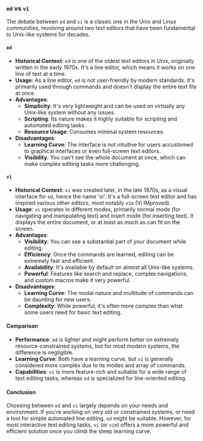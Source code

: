 
### `ed` vs `vi`

The debate between `ed` and `vi` is a classic one in the Unix and Linux communities, revolving around two text editors that have been fundamental to Unix-like systems for decades.

#### `ed`
- **Historical Context**: `ed` is one of the oldest text editors in Unix, originally written in the early 1970s. It's a line editor, which means it works on one line of text at a time.
- **Usage**: As a line editor, `ed` is not user-friendly by modern standards. It's primarily used through commands and doesn't display the entire text file at once.
- **Advantages**:
  - **Simplicity**: It's very lightweight and can be used on virtually any Unix-like system without any issues.
  - **Scripting**: Its nature makes it highly suitable for scripting and automated editing tasks.
  - **Resource Usage**: Consumes minimal system resources.
- **Disadvantages**:
  - **Learning Curve**: The interface is not intuitive for users accustomed to graphical interfaces or even full-screen text editors.
  - **Visibility**: You can't see the whole document at once, which can make complex editing tasks more challenging.

#### `vi`
- **Historical Context**: `vi` was created later, in the late 1970s, as a visual interface for `ed`, hence the name 'vi'. It's a full-screen text editor and has inspired various other editors, most notably `vim` (Vi IMproved).
- **Usage**: `vi` operates in different modes, primarily normal mode (for navigating and manipulating text) and insert mode (for inserting text). It displays the entire document, or at least as much as can fit on the screen.
- **Advantages**:
  - **Visibility**: You can see a substantial part of your document while editing.
  - **Efficiency**: Once the commands are learned, editing can be extremely fast and efficient.
  - **Availability**: It's available by default on almost all Unix-like systems.
  - **Powerful**: Features like search and replace, complex navigations, and custom macros make it very powerful.
- **Disadvantages**:
  - **Learning Curve**: The modal nature and multitude of commands can be daunting for new users.
  - **Complexity**: While powerful, it's often more complex than what some users need for basic text editing.

#### Comparison
- **Performance**: `ed` is lighter and might perform better on extremely resource-constrained systems, but for most modern systems, the difference is negligible.
- **Learning Curve**: Both have a learning curve, but `vi` is generally considered more complex due to its modes and array of commands.
- **Capabilities**: `vi` is more feature-rich and suitable for a wide range of text editing tasks, whereas `ed` is specialized for line-oriented editing.

#### Conclusion
Choosing between `ed` and `vi` largely depends on your needs and environment. If you're working on very old or constrained systems, or need a tool for simple automated line editing, `ed` might be suitable. However, for most interactive text editing tasks, `vi` (or `vim`) offers a more powerful and efficient solution once you climb the steep learning curve.

